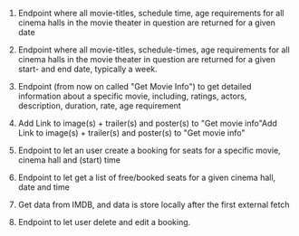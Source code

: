 
1. Endpoint where all movie-titles, schedule time, age requirements for all cinema halls in the movie theater in question are returned for a given date

2. Endpoint where all movie-titles, schedule-times, age requirements for all cinema halls in the movie theater in question are returned for a given start- and end date, typically a week. 

3. Endpoint (from now on called "Get Movie Info") to get detailed information about a specific movie, including, ratings, actors, description, duration, rate, age requirement

4. Add Link to image(s) + trailer(s) and poster(s) to "Get movie info"Add Link to image(s) + trailer(s) and poster(s) to "Get movie info"

5. Endpoint to let an user create a booking for seats for a specific movie, cinema hall and (start) time

6. Endpoint to let get a list of free/booked seats for a  given cinema hall, date and time

7. Get data from IMDB, and data is store locally after the first external fetch

8. Endpoint to let user delete and edit a booking.
